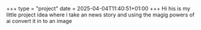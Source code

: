 +++
type = "project"
date = 2025-04-04T11:40:51+01:00
+++
Hi his is my little project idea where i take an news story and using the magig powers of ai convert it in to an image
